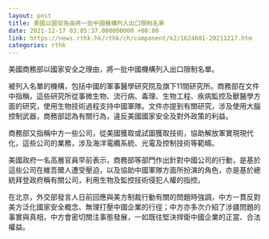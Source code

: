 ```yaml
---
layout: post
title: 美國以國安為由將一批中國機構列入出口限制名單
date: 2021-12-17 03:05:37.000000000 +08:00
link: https://news.rthk.hk/rthk/ch/component/k2/1624601-20211217.htm
categories: rthk
---
```


美國商務部以國家安全之理由，將一批中國機構列入出口限制名單。

被列入名單的機構，包括中國的軍事醫學研究院及旗下11間研究所。商務部在文件中指稱，這些研究所從事微生物、流行病、毒理、生物工程、疾病監控及獸醫學方面的研究，使用生物技術過程支持中國軍隊。文件亦提到有關研究，涉及使用大腦控制武器，商務部認為有關行為，違反美國國家安全及對外政策的利益。

商務部又指稱中方一些公司，從美國獲取或試圖獲取技術，協助解放軍實現現代化，這些公司的業務，涉及海洋電纜系統、光電及控制技術等範疇。

美國政府一名高層官員早前表示，商務部等部門作出針對中國公司的行動，是基於這些公司在維吾爾人遭受壓迫，以及協助中國軍隊方面所扮演的角色，亦是基於總統拜登政府稱有關公司，利用生物及監控技術侵犯人權的指控。

在北京，外交部發言人日前回應與美方制裁行動有關的問題時強調，中方一貫反對美方泛化國家安全概念、無理打壓中國企業的行徑；中方亦多次介紹了涉疆問題的事實與真相，中方會密切關注事態發展，一如既往堅決捍衛中國企業的正當、合法權益。
